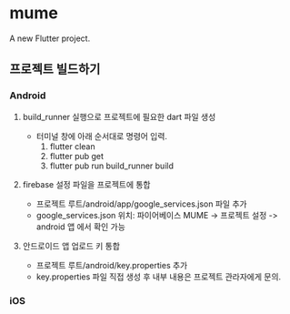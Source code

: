 # mume

A new Flutter project.

## 프로젝트 빌드하기
### Android
1. build_runner 실행으로 프로젝트에 필요한 dart 파일 생성
    - 터미널 창에 아래 순서대로 명령어 입력.
        1. flutter clean
        2. flutter pub get
        3. flutter pub run build_runner build
    
2. firebase 설정 파일을 프로젝트에 통합
    - 프로젝트 루트/android/app/google_services.json 파일 추가
    - google_services.json 위치: 파이어베이스 MUME -> 프로젝트 설정 -> android 앱 에서 확인 가능

3. 안드로이드 앱 업로드 키 통합
   - 프로젝트 루트/android/key.properties 추가
   - key.properties 파일 직접 생성 후 내부 내용은 프로젝트 관라자에게 문의.
   
### iOS